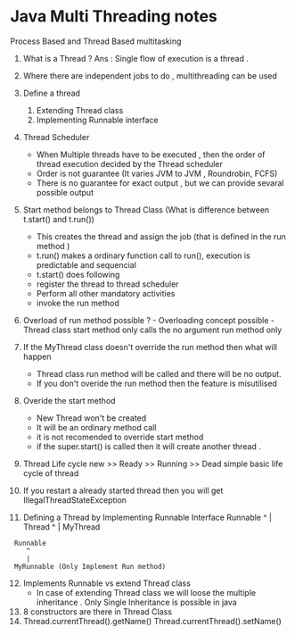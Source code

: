 # Java Multi Threading notes

Process Based and Thread Based multitasking 


 1. What is a Thread ?
   Ans : Single flow of execution is a thread .
 2. Where there are independent jobs to do , multithreading can be used   
 3. Define a thread 
    1. Extending Thread class 
    2. Implementing Runnable interface
    
 4. Thread Scheduler    
     - When Multiple threads have to be executed , then the order of thread execution decided by the Thread scheduler
     - Order is not guarantee  (It varies JVM to JVM , Roundrobin, FCFS)
     - There is no guarantee for exact output , but we can provide sevaral possible output 
 5. Start method belongs to Thread Class (What is difference between t.start() and t.run())
    - This creates the thread and assign the job (that is defined in the run method )
    - t.run() makes a ordinary function call to run(), execution is predictable and sequencial 
    - t.start() does following
     - register the thread to thread scheduler 
     - Perform all other mandatory activities 
     - invoke the run method 
  6. Overload of run method possible ? 
    - Overloading concept possible 
    - Thread class start method only calls the no argument run method only 
  7. If the MyThread class doesn't override the run method then what will happen 
     - Thread class run method will be called and there will be no output. 
     -  If you don't overide the run method then the feature is misutilised 
  8. Overide the start method 
     - New Thread won't be created 
     - It will be an ordinary method call 
     - it is not recomended to override start method 
     -  if the super.start() is called then it will create another thread .  
  9. Thread Life cycle 
      new >> Ready >> Running >> Dead
      simple basic life cycle of thread
  10. If you restart a already started thread then you will get IllegalThreadStateException 
  
  11. Defining a Thread by Implementing Runnable Interface 
     Runnable
        ^
        |
     Thread
        ^
        |
     MyThread   
     
     Runnable
        ^
        |
     MyRunnable (Only Implement Run method)
  12. Implements Runnable vs extend Thread class         
      - In case of extending Thread class we will loose the multiple inheritance . Only Single Inheritance is possible in java   
  13. 8 constructors are there in Thread Class 
  14. Thread.currentThread().getName()
      Thread.currentThread().setName()
      
  
  
      
      
  
     
  
  
    
    
     
    
    

